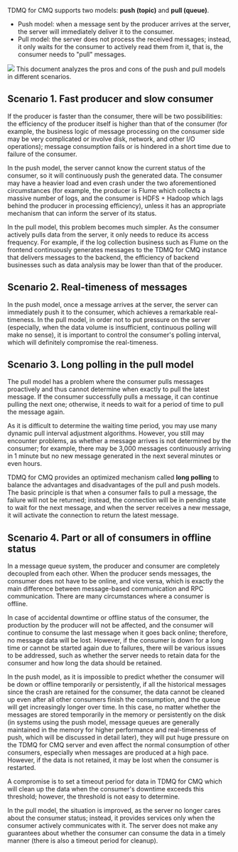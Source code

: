 TDMQ for CMQ supports two models: **push (topic)** and **pull (queue)**.
- Push model: when a message sent by the producer arrives at the server, the server will immediately deliver it to the consumer.
- Pull model: the server does not process the received messages; instead, it only waits for the consumer to actively read them from it, that is, the consumer needs to "pull" messages.

![](https://main.qcloudimg.com/raw/adc8d5e8276fffcecfaad30f2473e90a.jpg)
This document analyzes the pros and cons of the push and pull models in different scenarios.


## Scenario 1. Fast producer and slow consumer
If the producer is faster than the consumer, there will be two possibilities: the efficiency of the producer itself is higher than that of the consumer (for example, the business logic of message processing on the consumer side may be very complicated or involve disk, network, and other I/O operations); message consumption fails or is hindered in a short time due to failure of the consumer.

In the push model, the server cannot know the current status of the consumer, so it will continuously push the generated data. The consumer may have a heavier load and even crash under the two aforementioned circumstances (for example, the producer is Flume which collects a massive number of logs, and the consumer is HDFS + Hadoop which lags behind the producer in processing efficiency), unless it has an appropriate mechanism that can inform the server of its status.

In the pull model, this problem becomes much simpler. As the consumer actively pulls data from the server, it only needs to reduce its access frequency. For example, if the log collection business such as Flume on the frontend continuously generates messages to the TDMQ for CMQ instance that delivers messages to the backend, the efficiency of backend businesses such as data analysis may be lower than that of the producer.

## Scenario 2. Real-timeness of messages
In the push model, once a message arrives at the server, the server can immediately push it to the consumer, which achieves a remarkable real-timeness. In the pull model, in order not to put pressure on the server (especially, when the data volume is insufficient, continuous polling will make no sense), it is important to control the consumer's polling interval, which will definitely compromise the real-timeness.


## Scenario 3. Long polling in the pull model
The pull model has a problem where the consumer pulls messages proactively and thus cannot determine when exactly to pull the latest message. If the consumer successfully pulls a message, it can continue pulling the next one; otherwise, it needs to wait for a period of time to pull the message again.

As it is difficult to determine the waiting time period, you may use many dynamic pull interval adjustment algorithms. However, you still may encounter problems, as whether a message arrives is not determined by the consumer; for example, there may be 3,000 messages continuously arriving in 1 minute but no new message generated in the next several minutes or even hours.


TDMQ for CMQ provides an optimized mechanism called **long polling** to balance the advantages and disadvantages of the pull and push models. The basic principle is that when a consumer fails to pull a message, the failure will not be returned; instead, the connection will be in pending state to wait for the next message, and when the server receives a new message, it will activate the connection to return the latest message.



## Scenario 4. Part or all of consumers in offline status
In a message queue system, the producer and consumer are completely decoupled from each other. When the producer sends messages, the consumer does not have to be online, and vice versa, which is exactly the main difference between message-based communication and RPC communication. There are many circumstances where a consumer is offline.

In case of accidental downtime or offline status of the consumer, the production by the producer will not be affected, and the consumer will continue to consume the last message when it goes back online; therefore, no message data will be lost. However, if the consumer is down for a long time or cannot be started again due to failures, there will be various issues to be addressed, such as whether the server needs to retain data for the consumer and how long the data should be retained.

In the push model, as it is impossible to predict whether the consumer will be down or offline temporarily or persistently, if all the historical messages since the crash are retained for the consumer, the data cannot be cleaned up even after all other consumers finish the consumption, and the queue will get increasingly longer over time. In this case, no matter whether the messages are stored temporarily in the memory or persistently on the disk (in systems using the push model, message queues are generally maintained in the memory for higher performance and real-timeness of push, which will be discussed in detail later), they will put huge pressure on the TDMQ for CMQ server and even affect the normal consumption of other consumers, especially when messages are produced at a high pace. However, if the data is not retained, it may be lost when the consumer is restarted.

A compromise is to set a timeout period for data in TDMQ for CMQ which will clean up the data when the consumer's downtime exceeds this threshold; however, the threshold is not easy to determine.

In the pull model, the situation is improved, as the server no longer cares about the consumer status; instead, it provides services only when the consumer actively communicates with it. The server does not make any guarantees about whether the consumer can consume the data in a timely manner (there is also a timeout period for cleanup).



